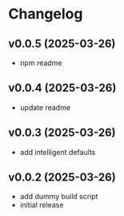 # Changelog

## v0.0.5 (2025-03-26)

- npm readme


## v0.0.4 (2025-03-26)

- update readme


## v0.0.3 (2025-03-26)

- add intelligent defaults


## v0.0.2 (2025-03-26)

- add dummy build script
- initial release


